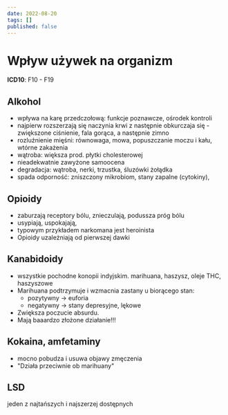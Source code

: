 ```yaml
---
date: 2022-08-20
tags: []
published: false
---
```

# Wpływ używek na organizm
**ICD10**: F10 - F19

## Alkohol
- wpływa na karę przedczołową: funkcje poznawcze, ośrodek kontroli
- najpierw rozszerzają się naczynia krwi z następnie obkurczaja się - zwiększone ciśnienie, fala gorąca, a następnie zimno
- rozluźnienie mięśni: równowaga, mowa,  popuszczanie moczu i kału, wtórne zakażenia
- wątroba: większa prod. płytki cholesterowej  
- nieadekwatnie zawyżone samoocena 
- degradacja: wątroba, nerki, trzustka, śluzówki żołądka
- spada odporność: zniszczony mikrobiom, stany zapalne (cytokiny),

## Opioidy
- zaburzają receptory bólu, znieczulają, podussza próg bólu  
- usypiają, uspokajają,  
- typowym przykładem narkomana jest heroinista  
- Opioidy uzależniają od pierwszej dawki  

## Kanabidoidy
- wszystkie pochodne konopii indyjskim.  marihuana, haszysz, oleje THC, haszyszowe  
- Marihuana podtrzymuje i wzmacnia zastany u biorącego stan: 
	- pozytywny -> euforia
	- negatywny -> stany depresyjne, lękowe  
- Zwiększa poczucie absurdu.  
- Mają baaardzo złożone działanie!!!

## Kokaina, amfetaminy
- mocno pobudza i  usuwa objawy zmęczenia  
- "Działa przeciwnie ob marihuany"  

## LSD 
jeden z najtańszych i najszerzej dostępnych